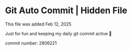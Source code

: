 # Git Auto Commit | Hidden File

This file was added Feb 12, 2025

Just for fun and keeping my daily git commit active 🤪

commit number: 2806221
